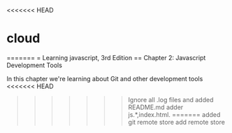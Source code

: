 <<<<<<< HEAD
# cloud
=======
= Learning javascript, 3rd Edition
== Chapter 2: Javascript Development Tools

In this chapter we're learning about Git and other development tools
<<<<<<< HEAD
>>>>>>> Ignore all .log files and added README.md adder js.*,index.html.
=======
added git remote store
>>>>>>> add remote store
